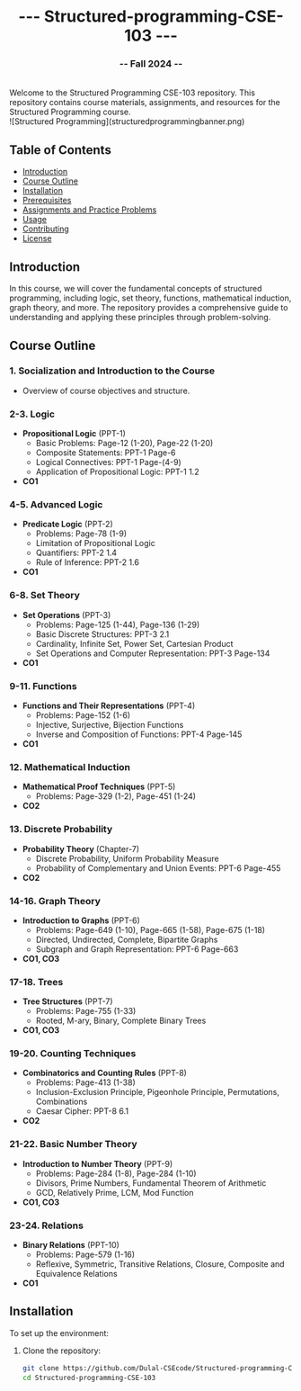 <h1 align="center">--- Structured-programming-CSE-103 ---</h1>  
<h3 align="center">-- Fall 2024 --</h3>  
<br />  
Welcome to the Structured Programming CSE-103 repository. This repository contains course materials, assignments, and resources for the Structured Programming course.  
<br />  
![Structured Programming](structuredprogrammingbanner.png)  
<br />  

## Table of Contents
- [Introduction](#introduction)
- [Course Outline](#course-outline)
- [Installation](#installation)
- [Prerequisites](#prerequisites)
- [Assignments and Practice Problems](#assignments-and-practice-problems)
- [Usage](#usage)
- [Contributing](#contributing)
- [License](#license)

## Introduction

In this course, we will cover the fundamental concepts of structured programming, including logic, set theory, functions, mathematical induction, graph theory, and more. The repository provides a comprehensive guide to understanding and applying these principles through problem-solving.

## Course Outline

### 1. Socialization and Introduction to the Course
- Overview of course objectives and structure.

### 2-3. Logic
- **Propositional Logic** (PPT-1)
  - Basic Problems: Page-12 (1-20), Page-22 (1-20)
  - Composite Statements: PPT-1 Page-6
  - Logical Connectives: PPT-1 Page-(4-9)
  - Application of Propositional Logic: PPT-1 1.2
- **CO1**

### 4-5. Advanced Logic
- **Predicate Logic** (PPT-2)
  - Problems: Page-78 (1-9)
  - Limitation of Propositional Logic
  - Quantifiers: PPT-2 1.4
  - Rule of Inference: PPT-2 1.6
- **CO1**

### 6-8. Set Theory
- **Set Operations** (PPT-3)
  - Problems: Page-125 (1-44), Page-136 (1-29)
  - Basic Discrete Structures: PPT-3 2.1
  - Cardinality, Infinite Set, Power Set, Cartesian Product
  - Set Operations and Computer Representation: PPT-3 Page-134
- **CO1**

### 9-11. Functions
- **Functions and Their Representations** (PPT-4)
  - Problems: Page-152 (1-6)
  - Injective, Surjective, Bijection Functions
  - Inverse and Composition of Functions: PPT-4 Page-145
- **CO1**

### 12. Mathematical Induction
- **Mathematical Proof Techniques** (PPT-5)
  - Problems: Page-329 (1-2), Page-451 (1-24)
- **CO2**

### 13. Discrete Probability
- **Probability Theory** (Chapter-7)
  - Discrete Probability, Uniform Probability Measure
  - Probability of Complementary and Union Events: PPT-6 Page-455
- **CO2**

### 14-16. Graph Theory
- **Introduction to Graphs** (PPT-6)
  - Problems: Page-649 (1-10), Page-665 (1-58), Page-675 (1-18)
  - Directed, Undirected, Complete, Bipartite Graphs
  - Subgraph and Graph Representation: PPT-6 Page-663
- **CO1, CO3**

### 17-18. Trees
- **Tree Structures** (PPT-7)
  - Problems: Page-755 (1-33)
  - Rooted, M-ary, Binary, Complete Binary Trees
- **CO1, CO3**

### 19-20. Counting Techniques
- **Combinatorics and Counting Rules** (PPT-8)
  - Problems: Page-413 (1-38)
  - Inclusion-Exclusion Principle, Pigeonhole Principle, Permutations, Combinations
  - Caesar Cipher: PPT-8 6.1
- **CO2**

### 21-22. Basic Number Theory
- **Introduction to Number Theory** (PPT-9)
  - Problems: Page-284 (1-8), Page-284 (1-10)
  - Divisors, Prime Numbers, Fundamental Theorem of Arithmetic
  - GCD, Relatively Prime, LCM, Mod Function
- **CO1, CO3**

### 23-24. Relations
- **Binary Relations** (PPT-10)
  - Problems: Page-579 (1-16)
  - Reflexive, Symmetric, Transitive Relations, Closure, Composite and Equivalence Relations
- **CO1**

## Installation

To set up the environment:

1. Clone the repository:
   ```bash
   git clone https://github.com/Dulal-CSEcode/Structured-programming-CSE-103.git
   cd Structured-programming-CSE-103
